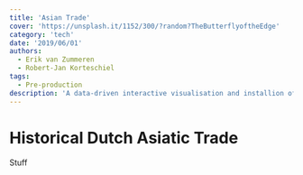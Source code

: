 ```yaml
---
title: 'Asian Trade'
cover: 'https://unsplash.it/1152/300/?random?TheButterflyoftheEdge'
category: 'tech'
date: '2019/06/01'
authors:
  - Erik van Zummeren
  - Robert-Jan Korteschiel
tags:
  - Pre-production
description: 'A data-driven interactive visualisation and installion of the historical dutch asiatic trade'
---
```


# Historical Dutch Asiatic Trade

Stuff